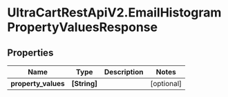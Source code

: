 # UltraCartRestApiV2.EmailHistogramPropertyValuesResponse

## Properties

Name | Type | Description | Notes
------------ | ------------- | ------------- | -------------
**property_values** | **[String]** |  | [optional] 


